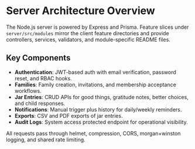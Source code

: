 # Server Architecture Overview

The Node.js server is powered by Express and Prisma. Feature slices under `server/src/modules` mirror the client feature directories and provide controllers, services, validators, and module-specific README files.

## Key Components
- **Authentication**: JWT-based auth with email verification, password reset, and RBAC hooks.
- **Families**: Family creation, invitations, and membership acceptance workflows.
- **Jar Entries**: CRUD APIs for good things, gratitude notes, better choices, and child responses.
- **Notifications**: Manual trigger plus history for daily/weekly reminders.
- **Exports**: CSV and PDF exports of jar entries.
- **Audit Logs**: System access protected endpoint for operational visibility.

All requests pass through helmet, compression, CORS, morgan+winston logging, and shared rate limiting.
